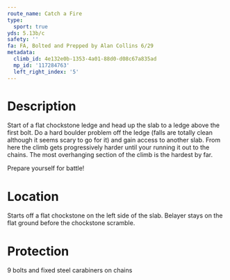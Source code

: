 ```yaml
---
route_name: Catch a Fire
type:
  sport: true
yds: 5.13b/c
safety: ''
fa: FA, Bolted and Prepped by Alan Collins 6/29
metadata:
  climb_id: 4e132e0b-1353-4a01-88d0-d08c67a835ad
  mp_id: '117284763'
  left_right_index: '5'
---
```

# Description
Start of a flat chockstone ledge and head up the slab to a ledge above the first bolt. Do a hard boulder problem off the ledge (falls are totally clean although it seems scary to go for it) and gain access to another slab. From here the climb gets progressively harder until your running it out to the chains. The most overhanging section of the climb is the hardest by far.

Prepare yourself for battle!

# Location
Starts off a flat chockstone on the left side of the slab. Belayer stays on the flat ground before the chockstone scramble.

# Protection
9 bolts and fixed steel carabiners on chains
